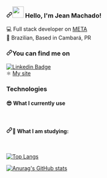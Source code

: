 <article class="markdown-body entry-content container-lg f5" itemprop="text"><h3><a id="user-content--hello-im-willian" class="anchor" aria-hidden="true" href="#-hello-im-willian"><svg class="octicon octicon-link" viewBox="0 0 16 16" version="1.1" width="16" height="16" aria-hidden="true"><path fill-rule="evenodd" d="M7.775 3.275a.75.75 0 001.06 1.06l1.25-1.25a2 2 0 112.83 2.83l-2.5 2.5a2 2 0 01-2.83 0 .75.75 0 00-1.06 1.06 3.5 3.5 0 004.95 0l2.5-2.5a3.5 3.5 0 00-4.95-4.95l-1.25 1.25zm-4.69 9.64a2 2 0 010-2.83l2.5-2.5a2 2 0 012.83 0 .75.75 0 001.06-1.06 3.5 3.5 0 00-4.95 0l-2.5 2.5a3.5 3.5 0 004.95 4.95l1.25-1.25a.75.75 0 00-1.06-1.06l-1.25 1.25a2 2 0 01-2.83 0z"></path></svg></a><a target="_blank" rel="noopener noreferrer" href="https://camo.githubusercontent.com/e8e7b06ecf583bc040eb60e44eb5b8e0ecc5421320a92929ce21522dbc34c891/68747470733a2f2f6d656469612e67697068792e636f6d2f6d656469612f6876524a434c467a6361737252346961377a2f67697068792e676966"><img src="https://camo.githubusercontent.com/e8e7b06ecf583bc040eb60e44eb5b8e0ecc5421320a92929ce21522dbc34c891/68747470733a2f2f6d656469612e67697068792e636f6d2f6d656469612f6876524a434c467a6361737252346961377a2f67697068792e676966" width="30px" data-canonical-src="https://media.giphy.com/media/hvRJCLFzcasrR4ia7z/giphy.gif" style="max-width: 100%;"></a> Hello, I'm Jean Machado!</h3>
<g-emoji class="g-emoji" alias="computer" fallback-src="https://github.githubassets.com/images/icons/emoji/unicode/1f4bb.png">💻</g-emoji>  Full stack developer on <a href="https://digital.meta.com.br/" rel="nofollow">META</a> <br>
<g-emoji class="g-emoji" alias="house_with_garden" fallback-src="https://github.githubassets.com/images/icons/emoji/unicode/1f3e1.png">🏡</g-emoji>   Brazilian, Based in Cambará, PR
<h3><a id="user-content-you-can-find-me-on" class="anchor" aria-hidden="true" href="#you-can-find-me-on"><svg class="octicon octicon-link" viewBox="0 0 16 16" version="1.1" width="16" height="16" aria-hidden="true"><path fill-rule="evenodd" d="M7.775 3.275a.75.75 0 001.06 1.06l1.25-1.25a2 2 0 112.83 2.83l-2.5 2.5a2 2 0 01-2.83 0 .75.75 0 00-1.06 1.06 3.5 3.5 0 004.95 0l2.5-2.5a3.5 3.5 0 00-4.95-4.95l-1.25 1.25zm-4.69 9.64a2 2 0 010-2.83l2.5-2.5a2 2 0 012.83 0 .75.75 0 001.06-1.06 3.5 3.5 0 00-4.95 0l-2.5 2.5a3.5 3.5 0 004.95 4.95l1.25-1.25a.75.75 0 00-1.06-1.06l-1.25 1.25a2 2 0 01-2.83 0z"></path></svg></a>You can find me on</h3>

<a href="https://www.linkedin.com/feed/" rel="nofollow"><img src="https://camo.githubusercontent.com/52b5d632516e1714252b6e4dd3e53efd1b6747ca5200a9f9be5c35d9bb07e5cb/68747470733a2f2f696d672e736869656c64732e696f2f62616467652f2d4c696e6b6564496e2d626c75653f7374796c653d666c61742d737175617265266c6f676f3d4c696e6b6564696e266c6f676f436f6c6f723d7768697465266c696e6b3d68747470733a2f2f7777772e6c696e6b6564696e2e636f6d2f696e2f64616e69656c652d70657273652f" alt="Linkedin Badge" data-canonical-src="https://img.shields.io/badge/-LinkedIn-blue?style=flat-square&amp;logo=Linkedin&amp;logoColor=white&amp;link=https://www.linkedin.com/in/daniele-perse/" style="max-width:100%;"></a>
<br>
<g-emoji class="g-emoji" alias="atom_symbol" fallback-src="https://github.githubassets.com/images/icons/emoji/unicode/269b.png">⚛️</g-emoji>   <a href="https://my-personal-page-mu.vercel.app" rel="nofollow">My site</a> <br></p>
</article>

### Technologies

<h4><g-emoji class="g-emoji" alias="sunglasses" fallback-src="https://github.githubassets.com/images/icons/emoji/unicode/1f60e.png">😎</g-emoji> What I currently use</h4>
<a target="_blank" rel="noopener noreferrer" href="https://camo.githubusercontent.com/634ddc699195d5cd03dc1634bed8d6d13d9e86c6339b5b3881c3506ad923a46d/68747470733a2f2f696d672e736869656c64732e696f2f62616467652f436f64652d4a6176615363726970742d696e666f726d6174696f6e616c3f7374796c653d666c6174266c6f676f3d6a617661736372697074266c6f676f436f6c6f723d776869746526636f6c6f723d656664383164"><img src="https://camo.githubusercontent.com/634ddc699195d5cd03dc1634bed8d6d13d9e86c6339b5b3881c3506ad923a46d/68747470733a2f2f696d672e736869656c64732e696f2f62616467652f436f64652d4a6176615363726970742d696e666f726d6174696f6e616c3f7374796c653d666c6174266c6f676f3d6a617661736372697074266c6f676f436f6c6f723d776869746526636f6c6f723d656664383164" alt="" data-canonical-src="https://img.shields.io/badge/Code-JavaScript-informational?style=flat&amp;logo=javascript&amp;logoColor=white&amp;color=efd81d" style="max-width: 100%;"></a>
<a target="_blank" rel="noopener noreferrer" href="https://camo.githubusercontent.com/31f4e9bf888658dc959acc5931732eb66fe6365ed20944a16da575f6fb46a249/68747470733a2f2f696d672e736869656c64732e696f2f62616467652f436f64652d547970657363726970742d696e666f726d6174696f6e616c3f7374796c653d666c6174266c6f676f3d74797065736372697074266c6f676f436f6c6f723d776869746526636f6c6f723d303037366336"><img src="https://camo.githubusercontent.com/31f4e9bf888658dc959acc5931732eb66fe6365ed20944a16da575f6fb46a249/68747470733a2f2f696d672e736869656c64732e696f2f62616467652f436f64652d547970657363726970742d696e666f726d6174696f6e616c3f7374796c653d666c6174266c6f676f3d74797065736372697074266c6f676f436f6c6f723d776869746526636f6c6f723d303037366336" alt="" data-canonical-src="https://img.shields.io/badge/Code-Typescript-informational?style=flat&amp;logo=typescript&amp;logoColor=white&amp;color=0076c6" style="max-width: 100%;"></a>
<a target="_blank" rel="noopener noreferrer" href="https://camo.githubusercontent.com/b1d15ba65f4ae7797e1d21c6c786ea6a427afa837d657270aaac47559bc61f06/68747470733a2f2f696d672e736869656c64732e696f2f62616467652f436f64652d52656163742d696e666f726d6174696f6e616c3f7374796c653d666c6174266c6f676f3d7265616374266c6f676f436f6c6f723d776869746526636f6c6f723d363164616662"><img src="https://camo.githubusercontent.com/b1d15ba65f4ae7797e1d21c6c786ea6a427afa837d657270aaac47559bc61f06/68747470733a2f2f696d672e736869656c64732e696f2f62616467652f436f64652d52656163742d696e666f726d6174696f6e616c3f7374796c653d666c6174266c6f676f3d7265616374266c6f676f436f6c6f723d776869746526636f6c6f723d363164616662" alt="" data-canonical-src="https://img.shields.io/badge/Code-React-informational?style=flat&amp;logo=react&amp;logoColor=white&amp;color=61dafb" style="max-width: 100%;"></a>
<a target="_blank" rel="noopener noreferrer" href="https://camo.githubusercontent.com/9ffc31541b1e4238ec3a8fe4e0e7671fa71b1e76871861191569e7f1b9904555/68747470733a2f2f696d672e736869656c64732e696f2f62616467652f436f64652d52656475782d696e666f726d6174696f6e616c3f7374796c653d666c6174266c6f676f3d7265647578266c6f676f436f6c6f723d776869746526636f6c6f723d373234386236"><img src="https://camo.githubusercontent.com/9ffc31541b1e4238ec3a8fe4e0e7671fa71b1e76871861191569e7f1b9904555/68747470733a2f2f696d672e736869656c64732e696f2f62616467652f436f64652d52656475782d696e666f726d6174696f6e616c3f7374796c653d666c6174266c6f676f3d7265647578266c6f676f436f6c6f723d776869746526636f6c6f723d373234386236" alt="" data-canonical-src="https://img.shields.io/badge/Code-Redux-informational?style=flat&amp;logo=redux&amp;logoColor=white&amp;color=7248b6" style="max-width: 100%;"></a>
<a target="_blank" rel="noopener noreferrer" href="https://camo.githubusercontent.com/4cf1d6581f9bf8050b8d5622b40694893400327d2026b0df81178cd01c91a309/68747470733a2f2f696d672e736869656c64732e696f2f62616467652f436f64652d5374796c6564253230436f6d706f6e656e74732d696e666f726d6174696f6e616c3f7374796c653d666c6174266c6f676f3d7374796c65642d636f6d706f6e656e7473266c6f676f436f6c6f723d776869746526636f6c6f723d643636633865"><img src="https://camo.githubusercontent.com/4cf1d6581f9bf8050b8d5622b40694893400327d2026b0df81178cd01c91a309/68747470733a2f2f696d672e736869656c64732e696f2f62616467652f436f64652d5374796c6564253230436f6d706f6e656e74732d696e666f726d6174696f6e616c3f7374796c653d666c6174266c6f676f3d7374796c65642d636f6d706f6e656e7473266c6f676f436f6c6f723d776869746526636f6c6f723d643636633865" alt="" data-canonical-src="https://img.shields.io/badge/Code-Styled%20Components-informational?style=flat&amp;logo=styled-components&amp;logoColor=white&amp;color=d66c8e" style="max-width: 100%;"></a>
<a target="_blank" rel="noopener noreferrer" href="https://camo.githubusercontent.com/1a46bf5117f04b5e1bc78022fbb1ab0c5d09a9fc9820c922fb227c38a5c8566b/68747470733a2f2f696d672e736869656c64732e696f2f62616467652f436f64652d534153532d696e666f726d6174696f6e616c3f7374796c653d666c6174266c6f676f3d73617373266c6f676f436f6c6f723d776869746526636f6c6f723d633736333934"><img src="https://camo.githubusercontent.com/1a46bf5117f04b5e1bc78022fbb1ab0c5d09a9fc9820c922fb227c38a5c8566b/68747470733a2f2f696d672e736869656c64732e696f2f62616467652f436f64652d534153532d696e666f726d6174696f6e616c3f7374796c653d666c6174266c6f676f3d73617373266c6f676f436f6c6f723d776869746526636f6c6f723d633736333934" alt="" data-canonical-src="https://img.shields.io/badge/Code-SASS-informational?style=flat&amp;logo=sass&amp;logoColor=white&amp;color=c76394" style="max-width: 100%;"></a>
<a target="_blank" rel="noopener noreferrer" href="https://camo.githubusercontent.com/a5becaa8a1bcb129c989fa9c48f692e464b1c5969868926eb98de8c679a5cde6/68747470733a2f2f696d672e736869656c64732e696f2f62616467652f436f64652d4a6176612d696e666f726d6174696f6e616c3f7374796c653d666c6174266c6f676f3d6a617661266c6f676f436f6c6f723d776869746526636f6c6f723d663839383164"><img src="https://camo.githubusercontent.com/a5becaa8a1bcb129c989fa9c48f692e464b1c5969868926eb98de8c679a5cde6/68747470733a2f2f696d672e736869656c64732e696f2f62616467652f436f64652d4a6176612d696e666f726d6174696f6e616c3f7374796c653d666c6174266c6f676f3d6a617661266c6f676f436f6c6f723d776869746526636f6c6f723d663839383164" alt="" data-canonical-src="https://img.shields.io/badge/Code-Java-informational?style=flat&amp;logo=java&amp;logoColor=white&amp;color=f8981d" style="max-width: 100%;"></a>
<a target="_blank" rel="noopener noreferrer" href="https://camo.githubusercontent.com/9d502738565aca1b2afbb8112cfb149d8279022e80372e677f9640c0679f6007/68747470733a2f2f696d672e736869656c64732e696f2f62616467652f436f64652d4e6f64652e4a732d696e666f726d6174696f6e616c3f7374796c653d666c6174266c6f676f3d6e6f64652e6a73266c6f676f436f6c6f723d776869746526636f6c6f723d386262663364"><img src="https://camo.githubusercontent.com/9d502738565aca1b2afbb8112cfb149d8279022e80372e677f9640c0679f6007/68747470733a2f2f696d672e736869656c64732e696f2f62616467652f436f64652d4e6f64652e4a732d696e666f726d6174696f6e616c3f7374796c653d666c6174266c6f676f3d6e6f64652e6a73266c6f676f436f6c6f723d776869746526636f6c6f723d386262663364" alt="" data-canonical-src="https://img.shields.io/badge/Code-Node.Js-informational?style=flat&amp;logo=node.js&amp;logoColor=white&amp;color=8bbf3d" style="max-width: 100%;"></a>
<a target="_blank" rel="noopener noreferrer" href="https://camo.githubusercontent.com/a595404586fb5542ec148141eb6f1e1dff13d293be376015493dbcd91666b459/68747470733a2f2f696d672e736869656c64732e696f2f62616467652f44617461626173652d4d6f6e676f44422d696e666f726d6174696f6e616c3f7374796c653d666c6174266c6f676f3d6d6f6e676f6462266c6f676f436f6c6f723d776869746526636f6c6f723d383862663634"><img src="https://camo.githubusercontent.com/a595404586fb5542ec148141eb6f1e1dff13d293be376015493dbcd91666b459/68747470733a2f2f696d672e736869656c64732e696f2f62616467652f44617461626173652d4d6f6e676f44422d696e666f726d6174696f6e616c3f7374796c653d666c6174266c6f676f3d6d6f6e676f6462266c6f676f436f6c6f723d776869746526636f6c6f723d383862663634" alt="" data-canonical-src="https://img.shields.io/badge/Database-MongoDB-informational?style=flat&amp;logo=mongodb&amp;logoColor=white&amp;color=88bf64" style="max-width: 100%;"></a>
<a target="_blank" rel="noopener noreferrer" href="https://camo.githubusercontent.com/5b9fb791b4d40fd9ca3b44ea4fa6af973bb1e3c7543e369f72d9019d7647b184/68747470733a2f2f696d672e736869656c64732e696f2f62616467652f44617461626173652d4d7953716c2d696e666f726d6174696f6e616c3f7374796c653d666c6174266c6f676f3d6d7973716c266c6f676f436f6c6f723d776869746526636f6c6f723d303036313861"><img src="https://camo.githubusercontent.com/5b9fb791b4d40fd9ca3b44ea4fa6af973bb1e3c7543e369f72d9019d7647b184/68747470733a2f2f696d672e736869656c64732e696f2f62616467652f44617461626173652d4d7953716c2d696e666f726d6174696f6e616c3f7374796c653d666c6174266c6f676f3d6d7973716c266c6f676f436f6c6f723d776869746526636f6c6f723d303036313861" alt="" data-canonical-src="https://img.shields.io/badge/Database-MySql-informational?style=flat&amp;logo=mysql&amp;logoColor=white&amp;color=00618a" style="max-width: 100%;"></a>

<h4><a id="user-content--what-i-am-studying" class="anchor" aria-hidden="true" href="#-what-i-am-studying"><svg class="octicon octicon-link" viewBox="0 0 16 16" version="1.1" width="16" height="16" aria-hidden="true"><path fill-rule="evenodd" d="M7.775 3.275a.75.75 0 001.06 1.06l1.25-1.25a2 2 0 112.83 2.83l-2.5 2.5a2 2 0 01-2.83 0 .75.75 0 00-1.06 1.06 3.5 3.5 0 004.95 0l2.5-2.5a3.5 3.5 0 00-4.95-4.95l-1.25 1.25zm-4.69 9.64a2 2 0 010-2.83l2.5-2.5a2 2 0 012.83 0 .75.75 0 001.06-1.06 3.5 3.5 0 00-4.95 0l-2.5 2.5a3.5 3.5 0 004.95 4.95l1.25-1.25a.75.75 0 00-1.06-1.06l-1.25 1.25a2 2 0 01-2.83 0z"></path></svg></a><g-emoji class="g-emoji" alias="metal" fallback-src="https://github.githubassets.com/images/icons/emoji/unicode/1f918.png">🤘</g-emoji> What I am studying:</h4>
<p><a target="_blank" rel="noopener noreferrer" href="https://camo.githubusercontent.com/d91e5eaaac1f856b8e3eeaaffbf873fe7265859cbcf44c946c3e6d6b555d36bb/68747470733a2f2f696d672e736869656c64732e696f2f62616467652f436f64652d4e6578742e4a532d696e666f726d6174696f6e616c3f7374796c653d666c6174266c6f676f3d6e6578742e6a73266c6f676f436f6c6f723d776869746526636f6c6f723d7768697465"><img src="https://camo.githubusercontent.com/d91e5eaaac1f856b8e3eeaaffbf873fe7265859cbcf44c946c3e6d6b555d36bb/68747470733a2f2f696d672e736869656c64732e696f2f62616467652f436f64652d4e6578742e4a532d696e666f726d6174696f6e616c3f7374796c653d666c6174266c6f676f3d6e6578742e6a73266c6f676f436f6c6f723d776869746526636f6c6f723d7768697465" alt="" data-canonical-src="https://img.shields.io/badge/Code-Next.JS-informational?style=flat&amp;logo=next.js&amp;logoColor=white&amp;color=white" style="max-width: 100%;"></a>
<a target="_blank" rel="noopener noreferrer" href="https://camo.githubusercontent.com/34037827fba85c7de8c49638b62b7438a9068c7d92ed3ba90ca392b18d30ad63/68747470733a2f2f696d672e736869656c64732e696f2f62616467652f436f64652d507974686f6e2d696e666f726d6174696f6e616c3f7374796c653d666c6174266c6f676f3d707974686f6e266c6f676f436f6c6f723d776869746526636f6c6f723d333436653966"><img src="https://camo.githubusercontent.com/34037827fba85c7de8c49638b62b7438a9068c7d92ed3ba90ca392b18d30ad63/68747470733a2f2f696d672e736869656c64732e696f2f62616467652f436f64652d507974686f6e2d696e666f726d6174696f6e616c3f7374796c653d666c6174266c6f676f3d707974686f6e266c6f676f436f6c6f723d776869746526636f6c6f723d333436653966" alt="" data-canonical-src="https://img.shields.io/badge/Code-Python-informational?style=flat&amp;logo=python&amp;logoColor=white&amp;color=346e9f" style="max-width: 100%;"></a>
<a target="_blank" rel="noopener noreferrer" href="https://camo.githubusercontent.com/4069e5e5408ab58e6faa3c0162fa951b82e9a80ccb3b92ce4010d13775d3f7ad/68747470733a2f2f696d672e736869656c64732e696f2f62616467652f546f6f6c732d446f636b65722d696e666f726d6174696f6e616c3f7374796c653d666c6174266c6f676f3d646f636b6572266c6f676f436f6c6f723d776869746526636f6c6f723d323439366564"><img src="https://camo.githubusercontent.com/4069e5e5408ab58e6faa3c0162fa951b82e9a80ccb3b92ce4010d13775d3f7ad/68747470733a2f2f696d672e736869656c64732e696f2f62616467652f546f6f6c732d446f636b65722d696e666f726d6174696f6e616c3f7374796c653d666c6174266c6f676f3d646f636b6572266c6f676f436f6c6f723d776869746526636f6c6f723d323439366564" alt="" data-canonical-src="https://img.shields.io/badge/Tools-Docker-informational?style=flat&amp;logo=docker&amp;logoColor=white&amp;color=2496ed" style="max-width: 100%;"></a>
<a target="_blank" rel="noopener noreferrer" href="https://camo.githubusercontent.com/ccdf9c174cf44718f7d2d9ee2823a3b152cd2004b9f75c142915ee927bca798d/68747470733a2f2f696d672e736869656c64732e696f2f62616467652f436c6f75642d4157532d696e666f726d6174696f6e616c3f7374796c653d666c6174266c6f676f3d416d617a6f6e266c6f676f436f6c6f723d776869746526636f6c6f723d666639393030"><img src="https://camo.githubusercontent.com/ccdf9c174cf44718f7d2d9ee2823a3b152cd2004b9f75c142915ee927bca798d/68747470733a2f2f696d672e736869656c64732e696f2f62616467652f436c6f75642d4157532d696e666f726d6174696f6e616c3f7374796c653d666c6174266c6f676f3d416d617a6f6e266c6f676f436f6c6f723d776869746526636f6c6f723d666639393030" alt="" data-canonical-src="https://img.shields.io/badge/Cloud-AWS-informational?style=flat&amp;logo=Amazon&amp;logoColor=white&amp;color=ff9900" style="max-width: 100%;"></a></p>

[![Top Langs](https://github-readme-stats.vercel.app/api/top-langs/?username=JeanVictorMachado&layout=compact&show_icons=true&theme=dracula)](https://github.com/JeanVictorMachado/github-readme-stats)
<br>

[![Anurag's GitHub stats](https://github-readme-stats.vercel.app/api?username=JeanVictorMachado&show_icons=true&theme=dracula)](https://github.com/JeanVictorMachado/github-readme-stats)
<br>





<!--
**JeanVictorMachado/JeanVictorMachado** is a ✨ _special_ ✨ repository because its `README.md` (this file) appears on your GitHub profile.

Here are some ideas to get you started:

- 🔭 I’m currently working on ...
- 🌱 I’m currently learning ...
- 👯 I’m looking to collaborate on ...
- 🤔 I’m looking for help with ...
- 💬 Ask me about ...
- 📫 How to reach me: ...
- 😄 Pronouns: ...
- ⚡ Fun fact: ...
-->

